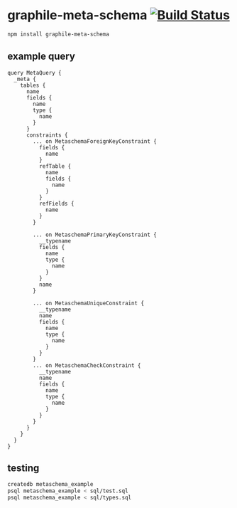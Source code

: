 # graphile-meta-schema [![Build Status](https://travis-ci.org/pyramation/graphile-meta-schema.svg?branch=master)](https://travis-ci.org/pyramation/graphile-meta-schema)

```sh
npm install graphile-meta-schema 
```

## example query

```gql
query MetaQuery {
  _meta {
    tables {
      name
      fields {
        name
        type {
          name
        }
      }
      constraints {
        ... on MetaschemaForeignKeyConstraint {
          fields {
            name
          }
          refTable {
            name
            fields {
              name
            }
          }
          refFields {
            name
          }
        }

        ... on MetaschemaPrimaryKeyConstraint {
          __typename
          fields {
            name
            type {
              name
            }
          }
          name
        }

        ... on MetaschemaUniqueConstraint {
          __typename
          name
          fields {
            name
            type {
              name
            }
          }
        }
        ... on MetaschemaCheckConstraint {
          __typename
          name
          fields {
            name
            type {
              name
            }
          }
        }
      }
    }
  }
}
```

## testing

```sh
createdb metaschema_example
psql metaschema_example < sql/test.sql
psql metaschema_example < sql/types.sql
```
